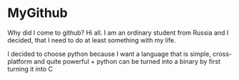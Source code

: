 # MyGithub
Why did I come to github?
Hi all. 
I am an ordinary student from Russia and I decided,
that I need to do at least something with my life.

I decided to choose python because 
I want a language that is simple, cross-platform and quite powerful
+
python can be turned into a binary by first turning it into С
